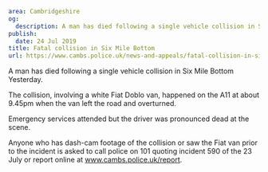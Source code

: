 ```yaml
area: Cambridgeshire
og:
  description: A man has died following a single vehicle collision in Six Mile Bottom Yesterday.
publish:
  date: 24 Jul 2019
title: Fatal collision in Six Mile Bottom
url: https://www.cambs.police.uk/news-and-appeals/fatal-collision-in-six-mile-bottom
```

A man has died following a single vehicle collision in Six Mile Bottom Yesterday.

The collision, involving a white Fiat Doblo van, happened on the A11 at about 9.45pm when the van left the road and overturned.

Emergency services attended but the driver was pronounced dead at the scene.

Anyone who has dash-cam footage of the collision or saw the Fiat van prior to the incident is asked to call police on 101 quoting incident 590 of the 23 July or report online at www.cambs.police.uk/report.
